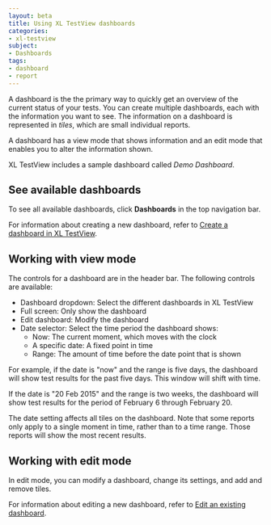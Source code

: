 ```yaml
---
layout: beta
title: Using XL TestView dashboards
categories:
- xl-testview
subject:
- Dashboards
tags:
- dashboard
- report
---
```


A dashboard is the the primary way to quickly get an overview of the current status of your tests. You can create multiple dashboards, each with the information you want to see. The information on a dashboard is represented in *tiles*, which are small individual reports.

A dashboard has a view mode that shows information and an edit mode that enables you to alter the information shown.

XL TestView includes a sample dashboard called *Demo Dashboard*. 

## See available dashboards

To see all available dashboards, click **Dashboards** in the top navigation bar.

For information about creating a new dashboard, refer to [Create a dashboard in XL TestView](/xl-testview/how-to/create-a-dashboard.html).

## Working with view mode

The controls for a dashboard are in the header bar. The following controls are available:

* Dashboard dropdown: Select the different dashboards in XL TestView
* Full screen: Only show the dashboard
* Edit dashboard: Modify the dashboard
* Date selector: Select the time period the dashboard shows:
    * Now: The current moment, which moves with the clock
    * A specific date: A fixed point in time
    * Range: The amount of time before the date point that is shown

For example, if the date is "now" and the range is five days, the dashboard will show test results for the past five days. This window will shift with time.

If the date is "20 Feb 2015" and the range is two weeks, the dashboard will show test results for the period of February 6 through February 20.

The date setting affects all tiles on the dashboard. Note that some reports only apply to a single moment in time, rather than to a time range. Those reports will show the most recent results.

## Working with edit mode

In edit mode, you can modify a dashboard, change its settings, and add and remove tiles. 

For information about editing a new dashboard, refer to [Edit an existing dashboard](/xl-testview/how-to/create-a-dashboard.html#edit-an-existing-dashboard).
